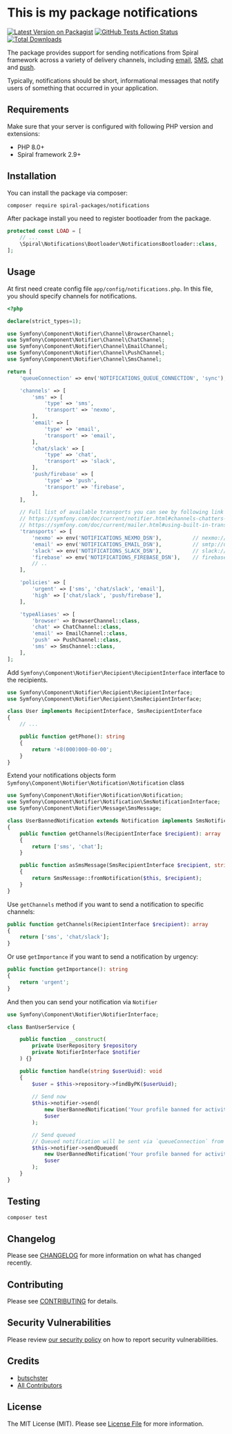 # This is my package notifications

[![Latest Version on Packagist](https://img.shields.io/packagist/v/spiral-packages/notifications.svg?style=flat-square)](https://packagist.org/packages/spiral-packages/notifications)
[![GitHub Tests Action Status](https://img.shields.io/github/workflow/status/spiral-packages/notifications/run-tests?label=tests)](https://github.com/spiral-packages/notifications/actions?query=workflow%3Arun-tests+branch%3Amain)
[![Total Downloads](https://img.shields.io/packagist/dt/spiral-packages/notifications.svg?style=flat-square)](https://packagist.org/packages/spiral-packages/notifications)

The package provides support for sending notifications from Spiral framework across a variety of delivery channels,
including [email](https://symfony.com/doc/current/mailer.html#using-built-in-transports),
[SMS](https://symfony.com/doc/current/notifier.html#sms-channel),
[chat](https://symfony.com/doc/current/notifier.html#chat-channel)
and [push](https://symfony.com/doc/current/notifier.html#push-channel).

Typically, notifications should be short, informational messages that notify users of something that occurred in your
application.

## Requirements

Make sure that your server is configured with following PHP version and extensions:

- PHP 8.0+
- Spiral framework 2.9+

## Installation

You can install the package via composer:

```bash
composer require spiral-packages/notifications
```

After package install you need to register bootloader from the package.

```php
protected const LOAD = [
    // ...
    \Spiral\Notifications\Bootloader\NotificationsBootloader::class,
];
```

## Usage

At first need create config file `app/config/notifications.php`. In this file, you should specify channels for
notifications.

```php
<?php

declare(strict_types=1);

use Symfony\Component\Notifier\Channel\BrowserChannel;
use Symfony\Component\Notifier\Channel\ChatChannel;
use Symfony\Component\Notifier\Channel\EmailChannel;
use Symfony\Component\Notifier\Channel\PushChannel;
use Symfony\Component\Notifier\Channel\SmsChannel;

return [
    'queueConnection' => env('NOTIFICATIONS_QUEUE_CONNECTION', 'sync'),

    'channels' => [
        'sms' => [
            'type' => 'sms',
            'transport' => 'nexmo',
        ],
        'email' => [
            'type' => 'email',
            'transport' => 'email',
        ],
        'chat/slack' => [
            'type' => 'chat',
            'transport' => 'slack',
        ],
        'push/firebase' => [
            'type' => 'push',
            'transport' => 'firebase',
        ],
    ],

    // Full list of available transports you can see by following link below 
    // https://symfony.com/doc/current/notifier.html#channels-chatters-texters-email-browser-and-push
    // https://symfony.com/doc/current/mailer.html#using-built-in-transports
    'transports' => [
        'nexmo' => env('NOTIFICATIONS_NEXMO_DSN'),          // nexmo://KEY:SECRET@default?from=FROM
        'email' => env('NOTIFICATIONS_EMAIL_DSN'),          // smtp://user:pass@smtp.example.com:25
        'slack' => env('NOTIFICATIONS_SLACK_DSN'),          // slack://TOKEN@default?channel=CHANNEL
        'firebase' => env('NOTIFICATIONS_FIREBASE_DSN'),    // firebase://USERNAME:PASSWORD@default
        // ..
    ],

    'policies' => [
        'urgent' => ['sms', 'chat/slack', 'email'],
        'high' => ['chat/slack', 'push/firebase'],
    ],

    'typeAliases' => [
        'browser' => BrowserChannel::class,
        'chat' => ChatChannel::class,
        'email' => EmailChannel::class,
        'push' => PushChannel::class,
        'sms' => SmsChannel::class,
    ],
];
```

Add `Symfony\Component\Notifier\Recipient\RecipientInterface` interface to the recipients.

```php
use Symfony\Component\Notifier\Recipient\RecipientInterface;
use Symfony\Component\Notifier\Recipient\SmsRecipientInterface;

class User implements RecipientInterface, SmsRecipientInterface
{
    // ...

    public function getPhone(): string
    {
        return '+8(000)000-00-00';
    }
}
```

Extend your notifications objects form `Symfony\Component\Notifier\Notification\Notification` class

```php
use Symfony\Component\Notifier\Notification\Notification;
use Symfony\Component\Notifier\Notification\SmsNotificationInterface;
use Symfony\Component\Notifier\Message\SmsMessage;

class UserBannedNotification extends Notification implements SmsNotificationInterface
{
    public function getChannels(RecipientInterface $recipient): array
    {
        return ['sms', 'chat'];
    }

    public function asSmsMessage(SmsRecipientInterface $recipient, string $transport = null): ?SmsMessage
    {
        return SmsMessage::fromNotification($this, $recipient);
    }
}
```

Use `getChannels` method if you want to send a notification to specific channels:

```php
public function getChannels(RecipientInterface $recipient): array
{
    return ['sms', 'chat/slack'];
}
```

Or use `getImportance` if you want to send a notification by urgency:

```php
public function getImportance(): string
{
    return 'urgent';
}
```

And then you can send your notification via `Notifier`

```php
use Symfony\Component\Notifier\NotifierInterface;

class BanUserService {

    public function __construct(
        private UserRepository $repository
        private NotifierInterface $notifier
    ) {}

    public function handle(string $userUuid): void
    {
        $user = $this->repository->findByPK($userUuid);
        
        // Send now
        $this->notifier->send(
            new UserBannedNotification('Your profile banned for activity that violates rules'),
            $user
        );

        // Send queued
        // Queued notification will be sent via `queueConnection` from notification config.
        $this->notifier->sendQueued(
            new UserBannedNotification('Your profile banned for activity that violates rules'),
            $user
        );
    }
}
```

## Testing

```bash
composer test
```

## Changelog

Please see [CHANGELOG](CHANGELOG.md) for more information on what has changed recently.

## Contributing

Please see [CONTRIBUTING](.github/CONTRIBUTING.md) for details.

## Security Vulnerabilities

Please review [our security policy](../../security/policy) on how to report security vulnerabilities.

## Credits

- [butschster](https://github.com/spiral-packages)
- [All Contributors](../../contributors)

## License

The MIT License (MIT). Please see [License File](LICENSE) for more information.
